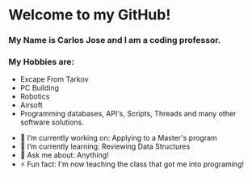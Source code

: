 # Welcome to my GitHub!
### My Name is Carlos Jose and I am a coding professor.
### My Hobbies are:
* Excape From Tarkov
* PC Building
* Robotics
* Airsoft
* Programming databases, API's, Scripts, Threads and many other software solutions.
- 🔭 I’m currently working on: Applying to a Master's program
- 🌱 I’m currently learning: Reviewing Data Structures
- 💬 Ask me about: Anything!
- ⚡ Fun fact: I'm now teaching the class that got me into programing!
